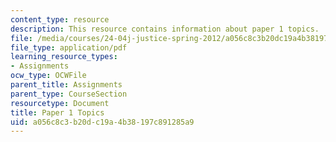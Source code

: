 ```yaml
---
content_type: resource
description: This resource contains information about paper 1 topics.
file: /media/courses/24-04j-justice-spring-2012/a056c8c3b20dc19a4b38197c891285a9_MIT24_04JS12_paper1.pdf
file_type: application/pdf
learning_resource_types:
- Assignments
ocw_type: OCWFile
parent_title: Assignments
parent_type: CourseSection
resourcetype: Document
title: Paper 1 Topics
uid: a056c8c3-b20d-c19a-4b38-197c891285a9
---
```

